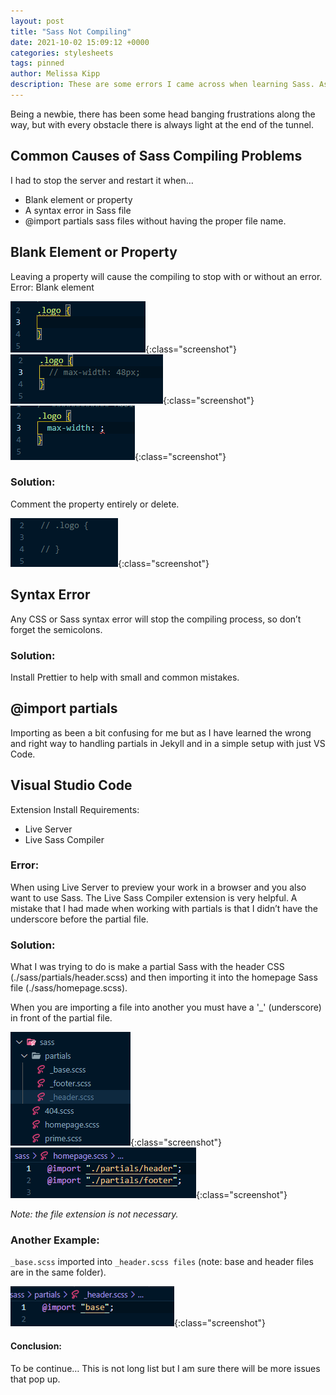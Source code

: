 ```yaml
---
layout: post
title: "Sass Not Compiling"
date: 2021-10-02 15:09:12 +0000
categories: stylesheets
tags: pinned
author: Melissa Kipp
description: These are some errors I came across when learning Sass. As a beginner, the current list of projects that I have used Sass in development are my personal portfolio site using Jekyll and NodeJS.
---
```


Being a newbie, there has been some head banging frustrations along the way, but with every obstacle there is always light at the end of the tunnel.

## Common Causes of Sass Compiling Problems

I had to stop the server and restart it when…

- Blank element or property
- A syntax error in Sass file
- @import partials sass files without having the proper file name.

## Blank Element or Property

Leaving a property will cause the compiling to stop with or without an error.
Error:
Blank element

![Blank Elements](/assets/images/1-error-a.png){:class="screenshot"}
![Commenting out property](/assets/images/1-error-b.png){:class="screenshot"}
![Empty property](/assets/images/1-error-c.png){:class="screenshot"}

### Solution:

Comment the property entirely or delete.

![Remove or comment out entire element](/assets/images/1-solution-a.png){:class="screenshot"}

## Syntax Error

Any CSS or Sass syntax error will stop the compiling process, so don’t forget the semicolons.

### Solution:

Install Prettier to help with small and common mistakes.

## @import partials

Importing as been a bit confusing for me but as I have learned the wrong and right way to handling partials in Jekyll and in a simple setup with just VS Code.

   <!-- Read more about Jekyll and Sass setup here (add link to blog post) -->

## Visual Studio Code

Extension Install Requirements:

- Live Server
- Live Sass Compiler

### Error:

When using Live Server to preview your work in a browser and you also want to use Sass. The Live Sass Compiler extension is very helpful. A mistake that I had made when working with partials is that I didn’t have the underscore before the partial file.

### Solution:

What I was trying to do is make a partial Sass with the header CSS (./sass/partials/header.scss) and then importing it into the homepage Sass file (./sass/homepage.scss).

When you are importing a file into another you must have a '\_' (underscore) in front of the partial file.

![Jekyll Sass File Stucture](/assets/images/3-solution-a.png){:class="screenshot"}
![Importing into another file](/assets/images/3-solution-b.png){:class="screenshot"}

_Note: the file extension is not necessary._

### Another Example:

`_base.scss` imported into `_header.scss files` (note: base and header files are in the same folder).

![Imporing one file into another that are not in the same folder](/assets/images/3-solution-c.png){:class="screenshot"}

#### Conclusion:

To be continue… This is not long list but I am sure there will be more issues that pop up.
